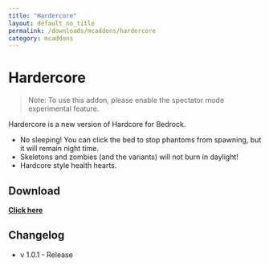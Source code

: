 ```yaml
---
title: "Hardercore"
layout: default_no_title
permalink: /downloads/mcaddons/hardercore
category: mcaddons
---
```

# Hardercore

> Note: To use this addon, please enable the spectator mode experimental feature.

Hardercore is a new version of Hardcore for Bedrock.
- No sleeping! You can click the bed to stop phantoms from spawning, but it will remain night time.
- Skeletons and zombies (and the variants) will not burn in daylight!
- Hardcore style health hearts.

## Download

[**Click here**](https://github.com/RaythCo-Creations/downloads/raw/main/addons/RC%20Hardercore.mcaddon)

## Changelog

- v 1.0.1 - Release